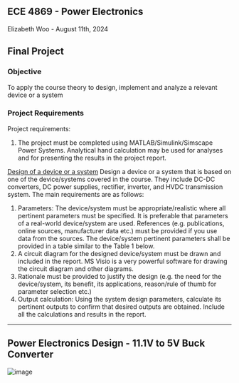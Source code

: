 ## ECE 4869 - Power Electronics
Elizabeth Woo - August 11th, 2024

## Final Project

### Objective 
To apply the course theory to design, implement and analyze a relevant device or a system

### Project Requirements 
Project requirements:
1. The project must be completed using MATLAB/Simulink/Simscape Power Systems. Analytical hand
calculation may be used for analyses and for presenting the results in the project report.

<ins>Design of a device or a system</ins>
Design a device or a system that is based on one of the device/systems covered in the course. They include
DC-DC converters, DC power supplies, rectifier, inverter, and HVDC transmission system. The main
requirements are as follows:
1) Parameters: The device/system must be appropriate/realistic where all pertinent parameters
must be specified. It is preferable that parameters of a real-world device/system are used.
References (e.g. publications, online sources, manufacturer data etc.) must be provided if you
use data from the sources. The device/system pertinent parameters shall be provided in a table
similar to the Table 1 below.
2) A circuit diagram for the designed device/system must be drawn and included in the report. MS
Visio is a very powerful software for drawing the circuit diagram and other diagrams.
3) Rationale must be provided to justify the design (e.g. the need for the device/system, its benefit,
its applications, reason/rule of thumb for parameter selection etc.)
4) Output calculation: Using the system design parameters, calculate its pertinent outputs to
confirm that desired outputs are obtained. Include all the calculations and results in the report.

---

## Power Electronics Design - 11.1V to 5V Buck Converter 
![image](https://github.com/user-attachments/assets/cf184f6d-2a3a-4d0e-b49e-7d1021d31566)
